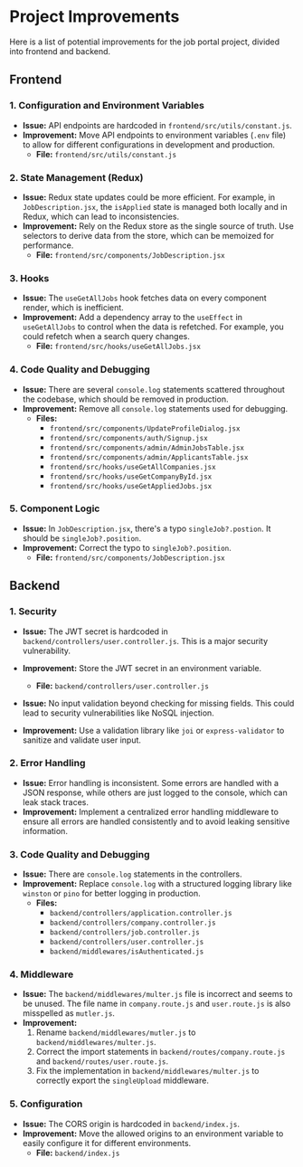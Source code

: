 # Project Improvements

Here is a list of potential improvements for the job portal project, divided into frontend and backend.

## Frontend

### 1. Configuration and Environment Variables

*   **Issue:** API endpoints are hardcoded in `frontend/src/utils/constant.js`.
*   **Improvement:** Move API endpoints to environment variables (`.env` file) to allow for different configurations in development and production.
    *   **File:** `frontend/src/utils/constant.js`

### 2. State Management (Redux)

*   **Issue:** Redux state updates could be more efficient. For example, in `JobDescription.jsx`, the `isApplied` state is managed both locally and in Redux, which can lead to inconsistencies.
*   **Improvement:** Rely on the Redux store as the single source of truth. Use selectors to derive data from the store, which can be memoized for performance.
    *   **File:** `frontend/src/components/JobDescription.jsx`

### 3. Hooks

*   **Issue:** The `useGetAllJobs` hook fetches data on every component render, which is inefficient.
*   **Improvement:** Add a dependency array to the `useEffect` in `useGetAllJobs` to control when the data is refetched. For example, you could refetch when a search query changes.
    *   **File:** `frontend/src/hooks/useGetAllJobs.jsx`

### 4. Code Quality and Debugging

*   **Issue:** There are several `console.log` statements scattered throughout the codebase, which should be removed in production.
*   **Improvement:** Remove all `console.log` statements used for debugging.
    *   **Files:**
        *   `frontend/src/components/UpdateProfileDialog.jsx`
        *   `frontend/src/components/auth/Signup.jsx`
        *   `frontend/src/components/admin/AdminJobsTable.jsx`
        *   `frontend/src/components/admin/ApplicantsTable.jsx`
        *   `frontend/src/hooks/useGetAllCompanies.jsx`
        *   `frontend/src/hooks/useGetCompanyById.jsx`
        *   `frontend/src/hooks/useGetAppliedJobs.jsx`

### 5. Component Logic

*   **Issue:** In `JobDescription.jsx`, there's a typo `singleJob?.postion`. It should be `singleJob?.position`.
*   **Improvement:** Correct the typo to `singleJob?.position`.
    *   **File:** `frontend/src/components/JobDescription.jsx`

## Backend

### 1. Security

*   **Issue:** The JWT secret is hardcoded in `backend/controllers/user.controller.js`. This is a major security vulnerability.
*   **Improvement:** Store the JWT secret in an environment variable.
    *   **File:** `backend/controllers/user.controller.js`

*   **Issue:** No input validation beyond checking for missing fields. This could lead to security vulnerabilities like NoSQL injection.
*   **Improvement:** Use a validation library like `joi` or `express-validator` to sanitize and validate user input.

### 2. Error Handling

*   **Issue:** Error handling is inconsistent. Some errors are handled with a JSON response, while others are just logged to the console, which can leak stack traces.
*   **Improvement:** Implement a centralized error handling middleware to ensure all errors are handled consistently and to avoid leaking sensitive information.

### 3. Code Quality and Debugging

*   **Issue:** There are `console.log` statements in the controllers.
*   **Improvement:** Replace `console.log` with a structured logging library like `winston` or `pino` for better logging in production.
    *   **Files:**
        *   `backend/controllers/application.controller.js`
        *   `backend/controllers/company.controller.js`
        *   `backend/controllers/job.controller.js`
        *   `backend/controllers/user.controller.js`
        *   `backend/middlewares/isAuthenticated.js`

### 4. Middleware

*   **Issue:** The `backend/middlewares/multer.js` file is incorrect and seems to be unused. The file name in `company.route.js` and `user.route.js` is also misspelled as `mutler.js`.
*   **Improvement:**
    1.  Rename `backend/middlewares/mutler.js` to `backend/middlewares/multer.js`.
    2.  Correct the import statements in `backend/routes/company.route.js` and `backend/routes/user.route.js`.
    3.  Fix the implementation in `backend/middlewares/multer.js` to correctly export the `singleUpload` middleware.

### 5. Configuration

*   **Issue:** The CORS origin is hardcoded in `backend/index.js`.
*   **Improvement:** Move the allowed origins to an environment variable to easily configure it for different environments.
    *   **File:** `backend/index.js`